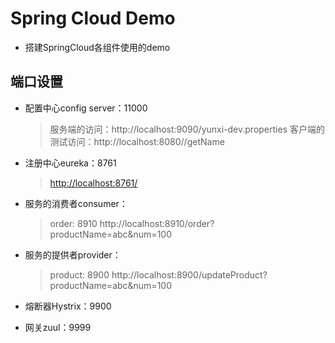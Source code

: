 # Spring Cloud Demo
* 搭建SpringCloud各组件使用的demo

## 端口设置
* 配置中心config server：11000
    > 服务端的访问：http://localhost:9090/yunxi-dev.properties
    > 客户端的测试访问：http://localhost:8080//getName
* 注册中心eureka：8761
    > [http://localhost:8761/](http://localhost:8761/)
* 服务的消费者consumer：
    > order: 8910
    > http://localhost:8910/order?productName=abc&num=100
* 服务的提供者provider：
    > product: 8900
    > http://localhost:8900/updateProduct?productName=abc&num=100
* 熔断器Hystrix：9900
    > 

* 网关zuul：9999

